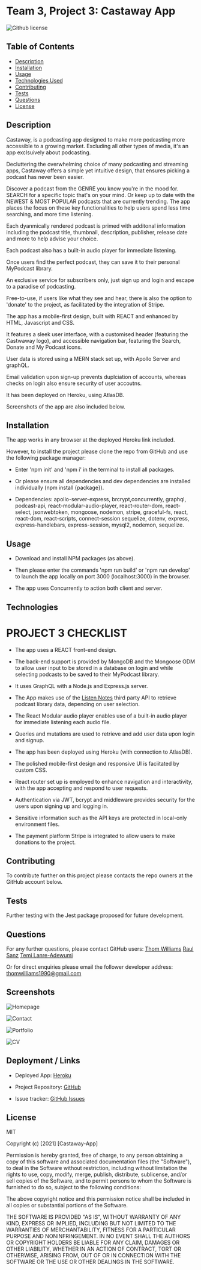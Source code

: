 # Team 3, Project 3: Castaway App

![Github license](https://img.shields.io/badge/license-MIT-blue.svg)

## Table of Contents

- [Description](#description)
- [Installation](#installation)
- [Usage](#usage)
- [Technologies Used](#technologies)
- [Contributing](#contributing)
- [Tests](#tests)
- [Questions](#questions)
- [License](#license)

## Description

Castaway, is a podcasting app designed to make more podcasting more accessible to a growing market. Excluding all other types of media, it's an app exclsuively about podcasting. 

Decluttering the overwhelming choice of many podcasting and streaming apps, Castaway offers a simple yet intuitive design, that ensures picking a podcast has never been easier. 

Discover a podcast from the GENRE you know you're in the mood for. SEARCH for a specific topic that's on your mind. Or keep up to date with the NEWEST & MOST POPULAR podcasts that are currently trending. The app places the focus on these key functionalities to help users spend less time searching, and more time listening. 

Each dyanmically rendered podcast is primed with additonal information including the podcast title, thumbnail, description, publisher, release date and more to help advise your choice. 

Each podcast also has a built-in audio player for immediate listening. 

Once users find the perfect podcast, they can save it to their personal MyPodcast library. 

An exclusive service for subscribers only, just sign up and login and escape to a paradise of podcasting. 

Free-to-use, if users like what they see and hear, there is also the option to 'donate' to the project, as facilitated by the integration of Stripe.

The app has a mobile-first design, built with REACT and enhanced by HTML, Javascript and CSS. 

It features a sleek user interface, with a customised header (featuring the Castwaway logo), and accessible navigation bar, featuring the Search, Donate and My Podcast icons.

User data is stored using a MERN stack set up, with Apollo Server and graphQL. 

Email validation upon sign-up prevents duplciation of accounts, whereas checks on login also ensure security of user accoutns. 

It has been deployed on Heroku, using AtlasDB.

Screenshots of the app are also included below.


## Installation

The app works in any browser at the deployed Heroku link included.

However, to install the project please clone the repo from GitHub and use the following package manager:

* Enter 'npm init' and 'npm i' in the terminal to install all packages.

* Or please ensure all dependencies and dev dependencies are installed individually (npm install {package}).

- Dependencies: apollo-server-express, brcrypt,concurrently, graphql, podcast-api, react-modular-audio-player, react-router-dom, react-select, jsonwebtoken, mongoose, nodemon, stripe, graceful-fs, react, react-dom, react-scripts,  connect-session sequelize, dotenv, express, express-handlebars, express-session, mysql2, nodemon, sequelize.


## Usage

* Download and install NPM packages (as above).

* Then please enter the commands 'npm run build' or 'npm run develop' to launch the app locally on port 3000 (localhost:3000) in the browser. 

* The app uses Concurrently to action both client and server.


## Technologies

# PROJECT 3 CHECKLIST

* The app uses a REACT front-end design. 

* The back-end support is provided by MongoDB and the Mongoose ODM to allow user input to be stored in a database on login and while selecting podcasts to be saved to their MyPodcast library. 

* It uses GraphQL with a Node.js and Express.js server.

* The App makes use of the [Listen Notes](https://www.listennotes.com/) third party API to retrieve podcast library data, depending on user selection. 

* The React Modular audio player enables use of a built-in audio player for immediate listening each audio file. 

* Queries and mutations are used to retrieve and add user data upon login and signup. 

* The app has been deployed using Heroku (with connection to AtlasDB).

* The polished mobile-first design and responsive UI is faciitated by custom CSS.

* React router set up is employed to enhance navigation and interactivity, with the app accepting and respond to user requests.

* Authentication via JWT, bcrypt and middleware provides security for the users upon signing up and logging in.

* Sensitive information such as the API keys are protected in local-only environment files.

* The payment platform Stripe is integrated to allow users to make donations to the project.



## Contributing

To contribute further on this project please contacts the repo owners at the GitHub account below. 

## Tests

Further testing with the Jest package proposed for future development.

## Questions

For any further questions, please contact GitHub users:
[Thom Williams](https://www.github.com/ThomWilliams/)
[Raul Sanz](https://github.com/itsraulsanz)
[Temi Lanre-Adewumi](https://github.com/TemyTemy)

Or for direct enquiries please email the follower developer address:
thomwilliams1990@gmail.com

## Screenshots

![Homepage](src/components/images/homepage.png)

![Contact](src/components/images/contact.png)

![Portfolio](src/components/images/projects.png)

![CV](src/components/images/CV.png)

## Deployment / Links

- Deployed App: [Heroku](https://castaway-podcast-app.herokuapp.com/)

- Project Repository: [GitHub](https://github.com/ThomWilliams/castaway-app)

- Issue tracker: [GitHub Issues](https://github.com/ThomWilliams/castaway-app/issues)

## License

MIT

Copyright (c) [2021] [Castaway-App]

Permission is hereby granted, free of charge, to any person obtaining a copy
of this software and associated documentation files (the "Software"), to deal
in the Software without restriction, including without limitation the rights
to use, copy, modify, merge, publish, distribute, sublicense, and/or sell
copies of the Software, and to permit persons to whom the Software is
furnished to do so, subject to the following conditions:

The above copyright notice and this permission notice shall be included in all
copies or substantial portions of the Software.

THE SOFTWARE IS PROVIDED "AS IS", WITHOUT WARRANTY OF ANY KIND, EXPRESS OR
IMPLIED, INCLUDING BUT NOT LIMITED TO THE WARRANTIES OF MERCHANTABILITY,
FITNESS FOR A PARTICULAR PURPOSE AND NONINFRINGEMENT. IN NO EVENT SHALL THE
AUTHORS OR COPYRIGHT HOLDERS BE LIABLE FOR ANY CLAIM, DAMAGES OR OTHER
LIABILITY, WHETHER IN AN ACTION OF CONTRACT, TORT OR OTHERWISE, ARISING FROM,
OUT OF OR IN CONNECTION WITH THE SOFTWARE OR THE USE OR OTHER DEALINGS IN THE
SOFTWARE.
